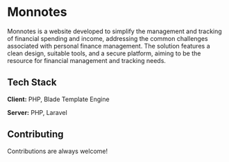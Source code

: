 # Monnotes
Monnotes is a website developed to simplify the management and tracking of financial spending and income, addressing the common challenges associated with personal finance management. The solution features a clean design, suitable tools, and a secure platform, aiming to be the resource for financial management and tracking needs. 

## Tech Stack

**Client:** PHP, Blade Template Engine

**Server:** PHP, Laravel

## Contributing

Contributions are always welcome!
